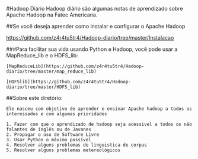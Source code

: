 #Hadoop Diário
Hadoop diário são algumas notas de aprendizado sobre Apache Hadoop na Fatec Americana.

##Se você deseja aprender como instalar e configurar o Apache Hadoop

<https://github.com/z4r4tu5tr4/Hadoop-diario/tree/master/Instalacao>

###Para facilitar sua vida usando Python e Hadoop, você pode usar a MapReduce_lib e o HDFS_lib:

	[MapReduceLib](https://github.com/z4r4tu5tr4/Hadoop-diario/tree/master/map_reduce_lib)
	
	[HDFSlib](https://github.com/z4r4tu5tr4/Hadoop-diario/tree/master/HDFS_lib)


##Sobre este diretório:

	Ele nasceu com objetivo de aprender e ensinar Apache hadoop a todos os interessados e com algumas prioridades

	1. Fazer com que o aprendizado de hadoop seja acessivel a todos os não falantes de inglês ou de Javanes
	2. Propagar o uso de Software Livre
	3. Usar Python o máximo possível
	4. Resolver alguns problemas de linguistica de corpus
	5. Resolver alguns problemas metereológicos
